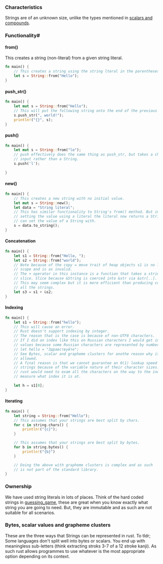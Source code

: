### Characteristics
Strings are of an unknown size, unlike the types mentioned in [scalars and compounds](scalars_compounds.md). 

### Functionality#
#### from()
This creates a string (non-literal) from a given string literal.
```rust
fn main() {
	// This creates a string using the string lteral in the parentheses. 
	let s = String::from("Hello");
}
```

#### push_str()
```rust
fn main() {
	let mut s = String::from("Hello");
	// This will put the following string onto the end of the previous string.
	s.push_str(", world!");
	println!("{}", s);
}
```

#### push()
```rust
fn main() {
	let mut s = String::from("lo");
	// push effectively does the same thing as push_str, but takes a char as an
	// input rather than a String.
	s.push('l');
	
}
```

#### new()
```rust
fn main() {
	// This creates a new string with no initial value.
	let mut s = String::new();
	let data = "String literal";
	// This has similar functionality to String's from() method. But instead of 
	// setting the value using a literal the literal now returns a String tha you
	// can set the value of a String with.
	s = data.to_string();
}
```

#### Concatenation
```rust
fn main() {
	let s1 = String::from("Hello, ");
	let s2 = String::from("world");
	// Note because of the copy = move trait of heap objects s1 is no longer in
	// scope and is as invalid. 
	// The + operator in this instance is a function that takes a string and a
	// slice. Slice because &String is coerced into &str via &str[..].
	// This may seem complex but it is more efficient than producing copies of
	// all the strings.
	let s3 = s1 + &s2;
}
```

#### Indexing
```rust
fn main() {
	let s1 = String::from("hello");
	// This will cause an error. 
	// Rust doesn't support indexing by integer. 
	// The reason that is the case is because of non-UTF8 characters. 
	// If I did an index like this on Russian characters I would get incorrect
	// values because some Russian characters are represented by numbers. 
	// let hello = "Здравствуйте";
	// See Bytes, scalar and grapheme clusters for anothe reason why it isn't
	// allowed. 
	// A final reason is that we cannot guarantee an 0(1) lookup speed with
	// strings because of the variable nature of their character sizes. As such
	// rust would need to exam all the characters on the way to the index to 
	// measure what index it is at. 
	
	let h = s1[0];
}
```

#### Iterating
```rust
fn main() {
	let string = String::from("Hello");
	// This assumes that your strings are best split by chars.
	for c in string.chars() {
		println!("{c}");
	}

	// This assumes that your strings are best split by bytes.
	for b in string.bytes() {
		println!("{b}")
	}

	// Doing the above with grapheme clusters is complex and as such 
	// is not part of the standard library.
}
```

### Ownership
We have used string literals in lots of places. Think of the hard coded strings in [guessing_game](guessing_game.md), these are great when you know exactly what string you are going to need. But, they are immutable and as such are not suitable for all scenarios. 

### Bytes, scalar values and grapheme clusters
These are the three ways that Strings can be represented in rust. 
To tldr; 
Some languages don't split well into bytes or scalars. You end up with meaningless sub-letters (think extracting stroks 3-7 of a 12 stroke kanji). As such rust allows programmes to use whatever is the most appropriate option depending on its context. 
